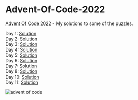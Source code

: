 # Advent-Of-Code-2022

[Advent Of Code 2022](https://adventofcode.com/2022) - My solutions to some of the puzzles.

Day 1: [Solution](https://github.com/Apostolos172/Advent-Of-Code-2022/blob/master/src/day1/App.java)
<br>
Day 2: [Solution](https://github.com/Apostolos172/Advent-Of-Code-2022/blob/master/src/day2/App.java)
<br>
Day 3: [Solution](https://github.com/Apostolos172/Advent-Of-Code-2022/blob/master/src/day3/App.java)
<br>
Day 4: [Solution](https://github.com/Apostolos172/Advent-Of-Code-2022/blob/master/src/day4/App.java)
<br>
Day 5: [Solution](https://github.com/Apostolos172/Advent-Of-Code-2022/blob/master/src/day5/App.java)
<br>
Day 6: [Solution](https://github.com/Apostolos172/Advent-Of-Code-2022/blob/master/src/day6/App.java)
<br>
Day 7: [Solution](https://github.com/Apostolos172/Advent-Of-Code-2022/blob/master/src/day7/App.java)
<br>
Day 8: [Solution](https://github.com/Apostolos172/Advent-Of-Code-2022/blob/master/src/day8/App.java)
<br>
Day 10: [Solution](https://github.com/Apostolos172/Advent-Of-Code-2022/blob/master/src/day10/App.java)
<br>
Day 11: [Solution](https://github.com/Apostolos172/Advent-Of-Code-2022/blob/master/src/day11/App.java)
<br>

![advent of code](https://github.com/zero-to-mastery/Advent-of-Code-2022/raw/main/advent.png)
